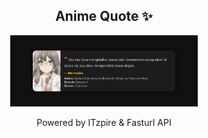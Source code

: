 <h2 align="center">Anime Quote ✨</h2>
<p align="center">
  <img src="quotes-img/2025-04-25_12-00-22.png" alt="Rio Futaba" width="300"/>
</p>

<p align="center">Powered by ITzpire & Fasturl API</p>
